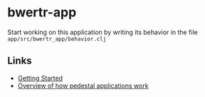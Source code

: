 # bwertr-app

Start working on this application by writing its behavior in the file
`app/src/bwertr_app/behavior.clj`

## Links

* [Getting Started](https://github.com/pedestal/pedestal/tree/master/app#usage)
* [Overview of how pedestal applications work](http://pedestal.io/documentation/application-overview/)
